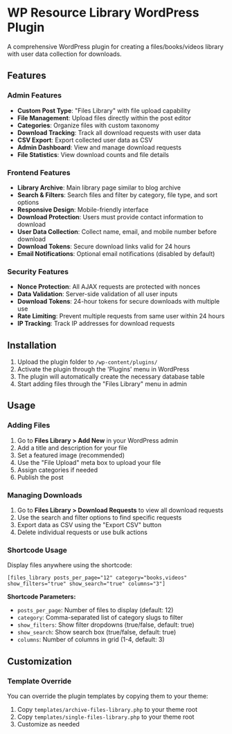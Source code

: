 # WP Resource Library WordPress Plugin

A comprehensive WordPress plugin for creating a files/books/videos library with user data collection for downloads.

## Features

### Admin Features
- **Custom Post Type**: "Files Library" with file upload capability
- **File Management**: Upload files directly within the post editor
- **Categories**: Organize files with custom taxonomy
- **Download Tracking**: Track all download requests with user data
- **CSV Export**: Export collected user data as CSV
- **Admin Dashboard**: View and manage download requests
- **File Statistics**: View download counts and file details

### Frontend Features
- **Library Archive**: Main library page similar to blog archive
- **Search & Filters**: Search files and filter by category, file type, and sort options
- **Responsive Design**: Mobile-friendly interface
- **Download Protection**: Users must provide contact information to download
- **User Data Collection**: Collect name, email, and mobile number before download
- **Download Tokens**: Secure download links valid for 24 hours
- **Email Notifications**: Optional email notifications (disabled by default)

### Security Features
- **Nonce Protection**: All AJAX requests are protected with nonces
- **Data Validation**: Server-side validation of all user inputs
- **Download Tokens**: 24-hour tokens for secure downloads with multiple use
- **Rate Limiting**: Prevent multiple requests from same user within 24 hours
- **IP Tracking**: Track IP addresses for download requests

## Installation

1. Upload the plugin folder to `/wp-content/plugins/`
2. Activate the plugin through the 'Plugins' menu in WordPress
3. The plugin will automatically create the necessary database table
4. Start adding files through the "Files Library" menu in admin

## Usage

### Adding Files
1. Go to **Files Library > Add New** in your WordPress admin
2. Add a title and description for your file
3. Set a featured image (recommended)
4. Use the "File Upload" meta box to upload your file
5. Assign categories if needed
6. Publish the post

### Managing Downloads
1. Go to **Files Library > Download Requests** to view all download requests
2. Use the search and filter options to find specific requests
3. Export data as CSV using the "Export CSV" button
4. Delete individual requests or use bulk actions

### Shortcode Usage
Display files anywhere using the shortcode:

```
[files_library posts_per_page="12" category="books,videos" show_filters="true" show_search="true" columns="3"]
```

**Shortcode Parameters:**
- `posts_per_page`: Number of files to display (default: 12)
- `category`: Comma-separated list of category slugs to filter
- `show_filters`: Show filter dropdowns (true/false, default: true)
- `show_search`: Show search box (true/false, default: true)
- `columns`: Number of columns in grid (1-4, default: 3)

## Customization

### Template Override

You can override the plugin templates by copying them to your theme:

1. Copy `templates/archive-files-library.php` to your theme root
2. Copy `templates/single-files-library.php` to your theme root
3. Customize as needed
